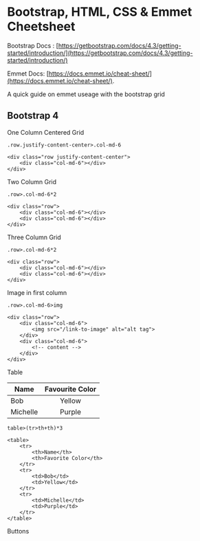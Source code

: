 # Bootstrap, HTML, CSS & Emmet Cheetsheet
Bootstrap Docs : [https://getbootstrap.com/docs/4.3/getting-started/introduction/](https://getbootstrap.com/docs/4.3/getting-started/introduction/)

Emmet Docs: [https://docs.emmet.io/cheat-sheet/](https://docs.emmet.io/cheat-sheet/).

<script src="https://cdn.jsdelivr.net/gh/google/code-prettify@master/loader/run_prettify.js"></script>

A quick guide on emmet useage with the bootstrap grid

## Bootstrap 4 
One Column Centered Grid
```
.row.justify-content-center>.col-md-6

<div class="row justify-content-center">
    <div class="col-md-6"></div>
</div>
```

Two Column Grid
```
.row>.col-md-6*2

<div class="row">
    <div class="col-md-6"></div>
    <div class="col-md-6"></div>
</div>
```

Three Column Grid
```
.row>.col-md-6*2

<div class="row">
    <div class="col-md-6"></div>
    <div class="col-md-6"></div>
</div>
```

Image in first column
```
.row>.col-md-6>img

<div class="row">
    <div class="col-md-6">
        <img src="/link-to-image" alt="alt tag">
    </div>
    <div class="col-md-6">
        <!-- content -->
    </div>
</div>
```

Table

|Name|Favourite Color|
| - |:--:|
| Bob | Yellow |
| Michelle | Purple |

```
table>(tr>th+th)*3 

<table>
    <tr>
        <th>Name</th>
        <th>Favorite Color</th>
    </tr>
    <tr>
        <td>Bob</td>
        <td>Yellow</td>
    </tr>
    <tr>
        <td>Michelle</td>
        <td>Purple</td>
    </tr>
</table>
```

Buttons

